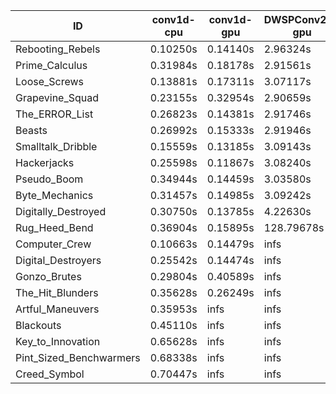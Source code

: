 |ID|conv1d-cpu|conv1d-gpu|DWSPConv2D-gpu|gemm-gpu|avg|
|-|-|-|-|-|-|
|Rebooting_Rebels|0.10250s|0.14140s|2.96324s|1.74166s|1.23720s|
|Prime_Calculus|0.31984s|0.18178s|2.91561s|1.73898s|1.28905s|
|Loose_Screws|0.13881s|0.17311s|3.07117s|1.81809s|1.30029s|
|Grapevine_Squad|0.23155s|0.32954s|2.90659s|1.76400s|1.30792s|
|The_ERROR_List|0.26823s|0.14381s|2.91746s|1.94099s|1.31762s|
|Beasts|0.26992s|0.15333s|2.91946s|1.93061s|1.31833s|
|Smalltalk_Dribble|0.15559s|0.13185s|3.09143s|1.94488s|1.33094s|
|Hackerjacks|0.25598s|0.11867s|3.08240s|1.94230s|1.34984s|
|Pseudo_Boom|0.34944s|0.14459s|3.03580s|1.97061s|1.37511s|
|Byte_Mechanics|0.31457s|0.14985s|3.09242s|2.00030s|1.38928s|
|Digitally_Destroyed|0.30750s|0.13785s|4.22630s|2.50372s|1.79384s|
|Rug_Heed_Bend|0.36904s|0.15895s|128.79678s|4.47659s|33.45034s|
|Computer_Crew|0.10663s|0.14479s|infs|4.41433s|infs|
|Digital_Destroyers|0.25542s|0.14474s|infs|1.93489s|infs|
|Gonzo_Brutes|0.29804s|0.40589s|infs|4.41684s|infs|
|The_Hit_Blunders|0.35628s|0.26249s|infs|1.99647s|infs|
|Artful_Maneuvers|0.35953s|infs|infs|4.47254s|infs|
|Blackouts|0.45110s|infs|infs|1.79834s|infs|
|Key_to_Innovation|0.65628s|infs|infs|4.49175s|infs|
|Pint_Sized_Benchwarmers|0.68338s|infs|infs|4.46466s|infs|
|Creed_Symbol|0.70447s|infs|infs|4.49202s|infs|
